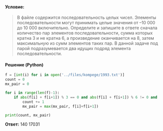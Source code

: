 #### Условие:
> В файле содержится последовательность целых чисел. Элементы последовательности могут принимать целые значения от –10 000 до 10 000 включительно. Определите и запишите в ответе сначала количество пар элементов последовательности, сумма которых кратна 3 и не кратна 6, а произведение оканчивается на 8, затем максимальную из сумм элементов таких пар. В данной задаче под парой подразумевается два идущих подряд элемента последовательности.

#### Решение (Python)
```python
f = [int(i) for i in open('../files/kompege/1993.txt')]
count = 0
mx_pair = 0

for i in range(len(f)-1):
    if abs(f[i] + f[i+1]) % 3 == 0 and abs(f[i] + f[i+1]) % 6 != 0 and abs(f[i] * f[i+1]) % 10 == 8:
        count += 1
        mx_pair = max(mx_pair, f[i]+f[i+1])

print(count, mx_pair)
```

**Ответ:** 140 17031
